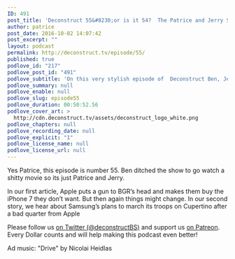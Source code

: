```yaml
---
ID: 491
post_title: 'Deconstruct 55&#8230;or is it 54?  The Patrice and Jerry Show'
author: patrice
post_date: 2016-10-02 14:07:42
post_excerpt: ""
layout: podcast
permalink: http://deconstruct.tv/episode/55/
published: true
podlove_id: "217"
podlove_post_id: "491"
podlove_subtitle: 'On this very stylish episode of  Deconstruct Ben, Jerry and Patrice  channel their inner fashion geeks to  discuss the latest tech news from a  fashion magazine.'
podlove_summary: null
podlove_enable: null
podlove_slug: episode55
podlove_duration: 00:50:52.56
podlove_cover_art: >
  http://cdn.deconstruct.tv/assets/deconstruct_logo_white.png
podlove_chapters: null
podlove_recording_date: null
podlove_explicit: "1"
podlove_license_name: null
podlove_license_url: null
---
```

<p>Yes Patrice, this episode is number 55.  Ben ditched the show to go watch a shitty movie so its just Patrice and Jerry. </p>
<p>In our first article, Apple puts a gun to BGR’s head and makes them buy the iPhone 7 they don’t want.  But then again things might change.  In our second story, we hear about Samsung’s plans to march its troops on Cupertino after a bad quarter from Apple</p>
<p>
Please follow us <a href="http://twitter.com/deconstructBS">on Twitter (@deconstructBS)</a> and support us <a href="http://patreon.com/deconstruct">on Patreon</a>. Every Dollar counts and will help making this podcast even better!
</p>
<p>Ad music: "Drive" by Nicolai Heidlas</p>
